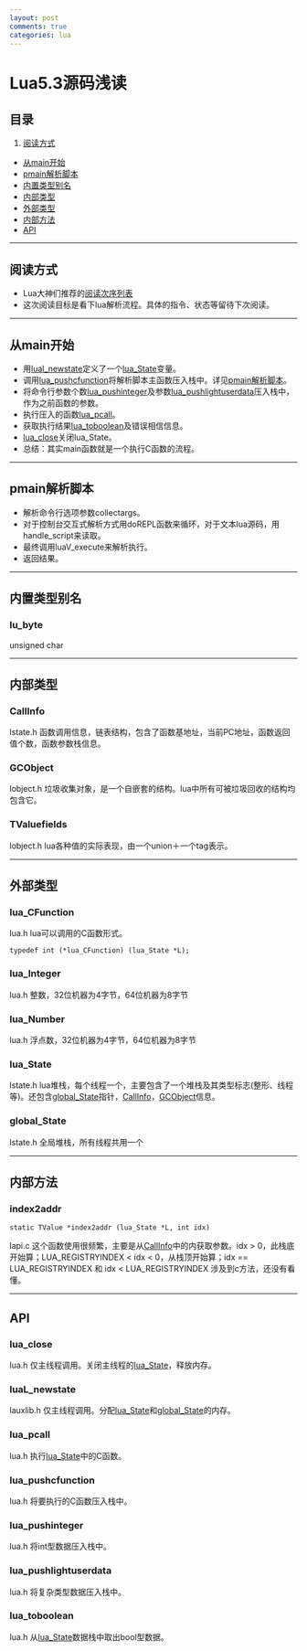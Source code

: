 ```yaml
---
layout: post
comments: true
categories: lua
---
```

# Lua5.3源码浅读

## 目录
1. [阅读方式](#阅读方式)
- [从main开始](#从main开始)
- [pmain解析脚本](#pmain解析脚本)
- [内置类型别名](#内置类型别名)
- [内部类型](#内部类型)
- [外部类型](#外部类型)
- [内部方法](#内部方法)
- [API](#api)

-------------------------------------------------------

<span id='阅读方式'></span>
## 阅读方式
- Lua大神们推荐的[阅读次序列表](https://www.reddit.com/comments/63hth/ask_reddit_which_oss_codebases_out_there_are_so/c02pxbp)
- 这次阅读目标是看下lua解析流程。具体的指令、状态等留待下次阅读。


-------------------------------------------------------

<span id='从main开始'></span>
## 从main开始
- 用[lual_newstate](#lual_newstate)定义了一个[lua_State](#lua_state)变量。
- 调用[lua_pushcfunction](#lua_pushcfunction)将解析脚本主函数压入栈中。详见[pmain解析脚本](#pmain解析脚本)。
- 将命令行参数个数[lua_pushinteger](#lua_pushinteger)及参数[lua_pushlightuserdata](#lua_pushlightuserdata)压入栈中，作为之前函数的参数。
- 执行压入的函数[lua_pcall](#lua_pcall)。
- 获取执行结果[lua_toboolean](#lua_toboolean)及错误相信信息。
- [lua_close](#lua_close)关闭lua_State。
- 总结：其实main函数就是一个执行C函数的流程。


-------------------------------------------------------

<span id='pmain解析脚本'></span>
## pmain解析脚本
- 解析命令行选项参数collectargs。
- 对于控制台交互式解析方式用doREPL函数来循环，对于文本lua源码，用handle_script来读取。
- 最终调用luaV_execute来解析执行。
- 返回结果。

-------------------------------------------------------

<span id='内置类型别名'></span>
## 内置类型别名

### lu_byte
unsigned char


-------------------------------------------------------

<span id='内部类型'></span>
## 内部类型

### CallInfo
lstate.h 函数调用信息，链表结构，包含了函数基地址，当前PC地址，函数返回值个数，函数参数栈信息。

### GCObject
lobject.h 垃圾收集对象，是一个自嵌套的结构。lua中所有可被垃圾回收的结构均包含它。

### TValuefields
lobject.h lua各种值的实际表现，由一个union＋一个tag表示。


-------------------------------------------------------

<span id='外部类型'></span>
## 外部类型

<span id='lua_cfunction'></span>

### lua_CFunction
lua.h lua可以调用的C函数形式。

    typedef int (*lua_CFunction) (lua_State *L);



<span id='lua_integer'></span>

### lua_Integer
lua.h 整数，32位机器为4字节，64位机器为8字节


<span id='lua_number'></span>

### lua_Number
lua.h 浮点数，32位机器为4字节，64位机器为8字节


<span id='lua_state'></span>

### lua_State
lstate.h lua堆栈，每个线程一个，主要包含了一个堆栈及其类型标志(整形、线程等)。还包含[global_State](#global_state)指针，[CallInfo](#callinfo)，[GCObject](#gcobject)信息。


<span id='global_state'></span>

### global_State
lstate.h 全局堆栈，所有线程共用一个


-------------------------------------------------------

<span id='内部方法'></span>
## 内部方法

### index2addr

    static TValue *index2addr (lua_State *L, int idx)

lapi.c 这个函数使用很频繁，主要是从[CallInfo](#callinfo)中的内获取参数。idx > 0，此栈底开始算；LUA_REGISTRYINDEX < idx < 0，从栈顶开始算；idx == LUA_REGISTRYINDEX 和 idx < LUA_REGISTRYINDEX 涉及到c方法，还没有看懂。


-------------------------------------------------------

## API



### lua_close
lua.h 仅主线程调用。关闭主线程的[lua_State](#lua_state)，释放内存。


<span id='lual_newstate'></span>

### luaL_newstate
lauxlib.h 仅主线程调用。分配[lua_State](#lua_state)和[global_State](#global_state)的内存。


<span id='lua_pcall'></span>

### lua_pcall
lua.h 执行[lua_State](#lua_state)中的C函数。


<span id='lua_pushcfunction'></span>

### lua_pushcfunction
lua.h 将要执行的C函数压入栈中。


<span id='lua_pushinteger'></span>

### lua_pushinteger
lua.h 将int型数据压入栈中。


<span id='lua_pushlightuserdata'></span>

### lua_pushlightuserdata
lua.h 将复杂类型数据压入栈中。


<span id='lua_toboolean'></span>

### lua_toboolean
lua.h 从[lua_State](#lua_state)数据栈中取出bool型数据。
